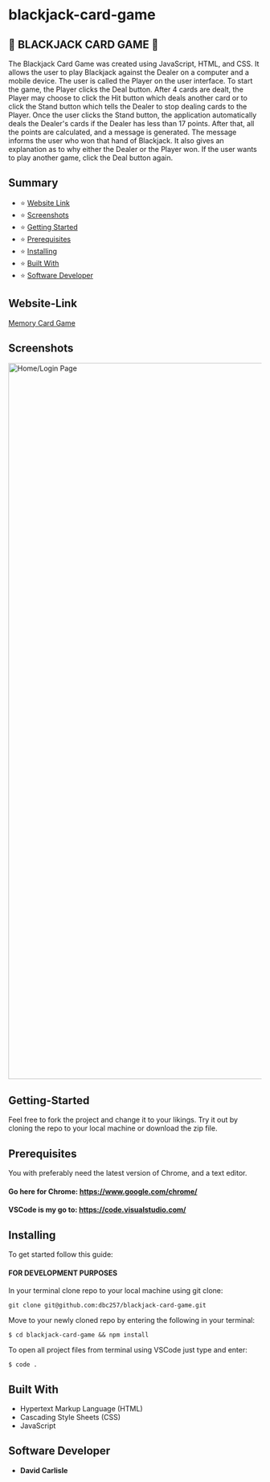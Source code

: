 # blackjack-card-game

## :dizzy: BLACKJACK CARD GAME :dizzy:

The Blackjack Card Game was created using JavaScript, HTML, and CSS. It allows the user to play Blackjack against the Dealer on a computer and a mobile device. The user is called the Player on the user interface. To start the game, the Player clicks the Deal button. After 4 cards are dealt, the Player may choose to click the Hit button which deals another card or to click the Stand button which tells the Dealer to stop dealing cards to the Player. Once the user clicks the Stand button, the application automatically deals the Dealer's cards if the Dealer has less than 17 points. After that, all the points are calculated, and a message is generated. The message informs the user who won that hand of Blackjack. It also gives an explanation as to why either the Dealer or the Player won. If the user wants to play another game, click the Deal button again.

## Summary

- :star: [Website Link](#website-link)
- :star: [Screenshots](#screenshots)
- :star: [Getting Started](#getting-started)
- :star: [Prerequisites](#prerequisites)
- :star: [Installing](#installing)
- :star: [Built With](#built-with)
- :star: [Software Developer](#software-developer)

## Website-Link

[Memory Card Game](https://blackjack-card-game.netlify.app/)

## Screenshots

<img width="1425" alt="Home/Login Page" src="https://user-images.githubusercontent.com/62611599/102695391-a7e7b680-41ec-11eb-933c-1b08b8ef7003.png">

## Getting-Started

Feel free to fork the project and change it to your likings. Try it out by cloning the repo to your local machine or download the zip file.

## Prerequisites

You with preferably need the latest version of Chrome, and a text editor.

#### Go here for Chrome: https://www.google.com/chrome/

#### VSCode is my go to: https://code.visualstudio.com/

## Installing

To get started follow this guide:

#### FOR DEVELOPMENT PURPOSES

In your terminal clone repo to your local machine using git clone:

```
git clone git@github.com:dbc257/blackjack-card-game.git
```

Move to your newly cloned repo by entering the following in your terminal:

```
$ cd blackjack-card-game && npm install
```

To open all project files from terminal using VSCode just type and enter:

```
$ code .
```

## Built With

- Hypertext Markup Language (HTML)
- Cascading Style Sheets (CSS)
- JavaScript

## Software Developer

- **David Carlisle**
